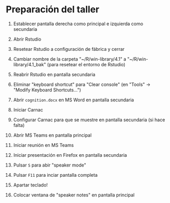 # Preparación del taller


1. Establecer pantalla derecha como principal e izquierda como secundaria

1. Abrir Rstudio

1. Resetear Rstudio a configuración de fábrica y cerrar

1. Cambiar nombre de la carpeta "~/R/win-library/4.1" a
   "~/R/win-library/4.1_bak" (para resetear el entorno de Rstudio)
   
1. Reabrir Rstudio en pantalla secundaria

1. Eliminar "keyboard shortcut" para "Clear console"
   (en "Tools" -> "Modify Keyboard Shortcuts...")
   <!-- TODO: TODOS LOS shortcuts? -->

1. Abrir `cognition.docx` en MS Word en pantalla secundaria

1. Iniciar Carnac

1. Configurar Carnac para que se muestre en pantalla secundaria (si hace falta)

1. Abrir MS Teams en pantalla principal

1. Iniciar reunión en MS Teams

1. Iniciar presentación en Firefox en pantalla secundaria

1. Pulsar `S` para abir "speaker mode"

1. Pulsar `F11` para inciar pantalla completa

1. Apartar teclado!

1. Colocar ventana de "speaker notes" en pantalla principal
